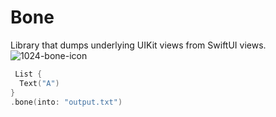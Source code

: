 # Bone
Library that dumps underlying UIKit views from SwiftUI views.
![1024-bone-icon](https://github.com/filipvabrousek/Bone/assets/18376136/f54dd7b5-007d-4563-871f-39fea5780bc5)

```swift
 List {
  Text("A")
}
.bone(into: "output.txt")
```
